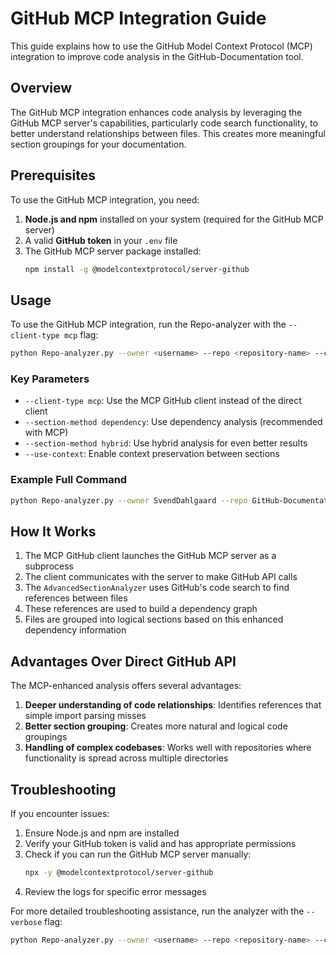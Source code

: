 # GitHub MCP Integration Guide

This guide explains how to use the GitHub Model Context Protocol (MCP) integration to improve code analysis in the GitHub-Documentation tool.

## Overview

The GitHub MCP integration enhances code analysis by leveraging the GitHub MCP server's capabilities, particularly code search functionality, to better understand relationships between files. This creates more meaningful section groupings for your documentation.

## Prerequisites

To use the GitHub MCP integration, you need:

1. **Node.js and npm** installed on your system (required for the GitHub MCP server)
2. A valid **GitHub token** in your `.env` file
3. The GitHub MCP server package installed:
   ```bash
   npm install -g @modelcontextprotocol/server-github
   ```

## Usage

To use the GitHub MCP integration, run the Repo-analyzer with the `--client-type mcp` flag:

```bash
python Repo-analyzer.py --owner <username> --repo <repository-name> --client-type mcp --section-method dependency
```

### Key Parameters

- `--client-type mcp`: Use the MCP GitHub client instead of the direct client
- `--section-method dependency`: Use dependency analysis (recommended with MCP)
- `--section-method hybrid`: Use hybrid analysis for even better results
- `--use-context`: Enable context preservation between sections

### Example Full Command

```bash
python Repo-analyzer.py --owner SvendDahlgaard --repo GitHub-Documentation --client-type mcp --section-method hybrid --use-context --query "Explain what this section does and how it relates to the rest of the codebase."
```

## How It Works

1. The MCP GitHub client launches the GitHub MCP server as a subprocess
2. The client communicates with the server to make GitHub API calls
3. The `AdvancedSectionAnalyzer` uses GitHub's code search to find references between files
4. These references are used to build a dependency graph
5. Files are grouped into logical sections based on this enhanced dependency information

## Advantages Over Direct GitHub API

The MCP-enhanced analysis offers several advantages:

1. **Deeper understanding of code relationships**: Identifies references that simple import parsing misses
2. **Better section grouping**: Creates more natural and logical code groupings
3. **Handling of complex codebases**: Works well with repositories where functionality is spread across multiple directories

## Troubleshooting

If you encounter issues:

1. Ensure Node.js and npm are installed
2. Verify your GitHub token is valid and has appropriate permissions
3. Check if you can run the GitHub MCP server manually:
   ```bash
   npx -y @modelcontextprotocol/server-github
   ```
4. Review the logs for specific error messages

For more detailed troubleshooting assistance, run the analyzer with the `--verbose` flag:

```bash
python Repo-analyzer.py --owner <username> --repo <repository-name> --client-type mcp --verbose
```
